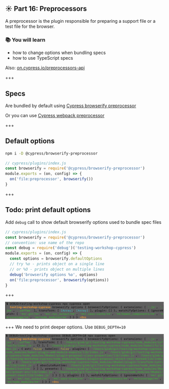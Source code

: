 ## ☀️ Part 16: Preprocessors

A preprocessor is the plugin responsible for preparing a support file or a test file for the browser.

### 📚 You will learn

- how to change options when bundling specs
- how to use TypeScript specs

Also: [on.cypress.io/preprocessors-api](https://on.cypress.io/preprocessors-api)

+++
## Specs

Are bundled by default using [Cypress browserify preprocessor](https://github.com/cypress-io/cypress-browserify-preprocessor)

Or you can use [Cypress webpack preprocessor](https://github.com/cypress-io/cypress-webpack-preprocessor)

+++
## Default options

```sh
npm i -D @cypress/browserify-preprocessor
```
```js
// cypress/plugins/index.js
const browserify = require('@cypress/browserify-preprocessor')
module.exports = (on, config) => {
  on('file:preprocessor', browserify())
}
```

+++
## Todo: print default options

Add `debug` call to show default browserify options used to bundle spec files

```js
// cypress/plugins/index.js
const browserify = require('@cypress/browserify-preprocessor')
// convention: use name of the repo
const debug = require('debug')('testing-workshop-cypress')
module.exports = (on, config) => {
  const options = browserify.defaultOptions
  // try %o - prints object on a single line
  // or %O - prints object on multiple lines
  debug('browserify options %o', options)
  on('file:preprocessor', browserify(options))
}
```

+++

![Default options](/slides/16-preprocessors/img/default-options.png)

+++
We need to print deeper options. Use `DEBUG_DEPTH=10`

![Default options deep](/slides/16-preprocessors/img/default-options-deep.png)
